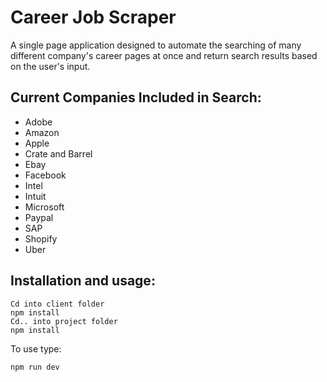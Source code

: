 # Career Job Scraper

A single page application designed to automate the searching of many different company's career pages at once and return search results based on the user's input. 

## Current Companies Included in Search:

- Adobe
- Amazon
- Apple
- Crate and Barrel
- Ebay
- Facebook
- Intel
- Intuit
- Microsoft
- Paypal
- SAP
- Shopify
- Uber

## Installation and usage:

```
Cd into client folder
npm install
Cd.. into project folder
npm install
```

To use type:
```
npm run dev
```